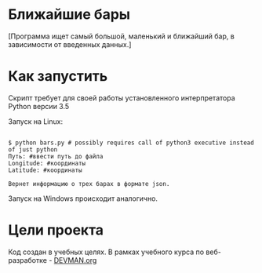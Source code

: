 ﻿# Ближайшие бары

[Программа ищет самый большой, маленький и ближайший бар, в зависимости от введенных данных.]

# Как запустить

Скрипт требует для своей работы установленного интерпретатора Python версии 3.5

Запуск на Linux:

```#!bash

$ python bars.py # possibly requires call of python3 executive instead of just python
Путь: #ввести путь до файла
Longitude: #координаты
Latitude: #координаты

Вернет информацию о трех барах в формате json.
```

Запуск на Windows происходит аналогично.

# Цели проекта

Код создан в учебных целях. В рамках учебного курса по веб-разработке - [DEVMAN.org](https://devman.org)
